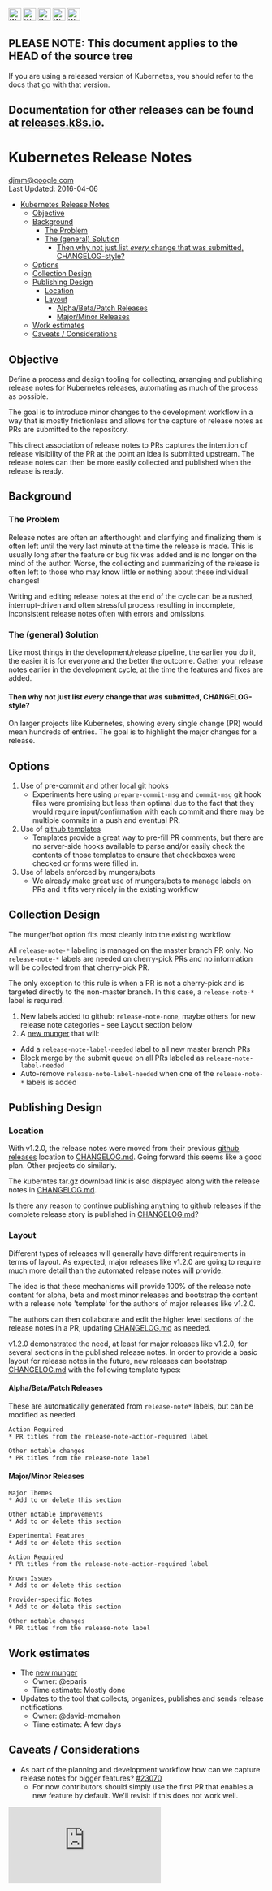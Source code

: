 <!-- BEGIN MUNGE: UNVERSIONED_WARNING -->

<!-- BEGIN STRIP_FOR_RELEASE -->

<img src="http://kubernetes.io/img/warning.png" alt="WARNING"
     width="25" height="25">
<img src="http://kubernetes.io/img/warning.png" alt="WARNING"
     width="25" height="25">
<img src="http://kubernetes.io/img/warning.png" alt="WARNING"
     width="25" height="25">
<img src="http://kubernetes.io/img/warning.png" alt="WARNING"
     width="25" height="25">
<img src="http://kubernetes.io/img/warning.png" alt="WARNING"
     width="25" height="25">

<h2>PLEASE NOTE: This document applies to the HEAD of the source tree</h2>

If you are using a released version of Kubernetes, you should
refer to the docs that go with that version.

Documentation for other releases can be found at
[releases.k8s.io](http://releases.k8s.io).
</strong>
--

<!-- END STRIP_FOR_RELEASE -->

<!-- END MUNGE: UNVERSIONED_WARNING -->


# Kubernetes Release Notes

[djmm@google.com](mailto:djmm@google.com)<BR>
Last Updated: 2016-04-06

<!-- BEGIN MUNGE: GENERATED_TOC -->

- [Kubernetes Release Notes](#kubernetes-release-notes)
  - [Objective](#objective)
  - [Background](#background)
    - [The Problem](#the-problem)
    - [The (general) Solution](#the-general-solution)
      - [Then why not just list *every* change that was submitted, CHANGELOG-style?](#then-why-not-just-list-every-change-that-was-submitted-changelog-style)
  - [Options](#options)
  - [Collection Design](#collection-design)
  - [Publishing Design](#publishing-design)
    - [Location](#location)
    - [Layout](#layout)
      - [Alpha/Beta/Patch Releases](#alphabetapatch-releases)
      - [Major/Minor Releases](#majorminor-releases)
  - [Work estimates](#work-estimates)
  - [Caveats / Considerations](#caveats--considerations)

<!-- END MUNGE: GENERATED_TOC -->

## Objective

Define a process and design tooling for collecting, arranging and publishing
release notes for Kubernetes releases, automating as much of the process as
possible.

The goal is to introduce minor changes to the development workflow
in a way that is mostly frictionless and allows for the capture of release notes
as PRs are submitted to the repository.

This direct association of release notes to PRs captures the intention of
release visibility of the PR at the point an idea is submitted upstream.
The release notes can then be more easily collected and published when the
release is ready.

## Background

### The Problem

Release notes are often an afterthought and clarifying and finalizing them
is often left until the very last minute at the time the release is made.
This is usually long after the feature or bug fix was added and is no longer on
the mind of the author.  Worse, the collecting and summarizing of the
release is often left to those who may know little or nothing about these
individual changes!

Writing and editing release notes at the end of the cycle can be a rushed,
interrupt-driven and often stressful process resulting in incomplete,
inconsistent release notes often with errors and omissions.

### The (general) Solution

Like most things in the development/release pipeline, the earlier you do it,
the easier it is for everyone and the better the outcome.  Gather your release
notes earlier in the development cycle, at the time the features and fixes are
added.

#### Then why not just list *every* change that was submitted, CHANGELOG-style?

On larger projects like Kubernetes, showing every single change (PR) would mean
hundreds of entries.  The goal is to highlight the major changes for a release.

## Options

1. Use of pre-commit and other local git hooks
   * Experiments here using `prepare-commit-msg` and `commit-msg` git hook files
     were promising but less than optimal due to the fact that they would
     require input/confirmation with each commit and there may be multiple
     commits in a push and eventual PR.
1. Use of [github templates](https://github.com/blog/2111-issue-and-pull-request-templates)
   * Templates provide a great way to pre-fill PR comments, but there are no
     server-side hooks available to parse and/or easily check the contents of
     those templates to ensure that checkboxes were checked or forms were filled
     in.
1. Use of labels enforced by mungers/bots
   * We already make great use of mungers/bots to manage labels on PRs and it
     fits very nicely in the existing workflow

## Collection Design

The munger/bot option fits most cleanly into the existing workflow.

All `release-note-*` labeling is managed on the master branch PR only.
No `release-note-*` labels are needed on cherry-pick PRs and no information
will be collected from that cherry-pick PR.

The only exception to this rule is when a PR is not a cherry-pick and is
targeted directly to the non-master branch.  In this case, a `release-note-*`
label is required.

1. New labels added to github: `release-note-none`, maybe others for new release note categories - see Layout section below
1. A [new munger](https://github.com/kubernetes/kubernetes/issues/23409) that will:
  * Add a `release-note-label-needed` label to all new master branch PRs
  * Block merge by the submit queue on all PRs labeled as `release-note-label-needed`
  * Auto-remove `release-note-label-needed` when one of the `release-note-*` labels is added

## Publishing Design

### Location

With v1.2.0, the release notes were moved from their previous [github releases](https://github.com/kubernetes/kubernetes/releases)
location to [CHANGELOG.md](../../CHANGELOG.md).  Going forward this seems like a good plan.
Other projects do similarly.

The kuberntes.tar.gz download link is also displayed along with the release notes
in [CHANGELOG.md](../../CHANGELOG.md).

Is there any reason to continue publishing anything to github releases if
the complete release story is published in [CHANGELOG.md](../../CHANGELOG.md)?

### Layout

Different types of releases will generally have different requirements in
terms of layout.  As expected, major releases like v1.2.0 are going
to require much more detail than the automated release notes will provide.

The idea is that these mechanisms will provide 100% of the release note
content for alpha, beta and most minor releases and bootstrap the content
with a release note 'template' for the authors of major releases like v1.2.0.

The authors can then collaborate and edit the higher level sections of the
release notes in a PR, updating [CHANGELOG.md](../../CHANGELOG.md) as needed.

v1.2.0 demonstrated the need, at least for major releases like v1.2.0, for
several sections in the published release notes.
In order to provide a basic layout for release notes in the future,
new releases can bootstrap [CHANGELOG.md](../../CHANGELOG.md) with the following template types:

#### Alpha/Beta/Patch Releases

These are automatically generated from `release-note*` labels, but can be modified as needed.

```
Action Required
* PR titles from the release-note-action-required label

Other notable changes
* PR titles from the release-note label
```

#### Major/Minor Releases

```
Major Themes
* Add to or delete this section

Other notable improvements
* Add to or delete this section

Experimental Features
* Add to or delete this section

Action Required
* PR titles from the release-note-action-required label

Known Issues
* Add to or delete this section

Provider-specific Notes
* Add to or delete this section

Other notable changes
* PR titles from the release-note label
```

## Work estimates

* The [new munger](https://github.com/kubernetes/kubernetes/issues/23409)
  * Owner: @eparis
  * Time estimate: Mostly done
* Updates to the tool that collects, organizes, publishes and sends release
  notifications.
  * Owner: @david-mcmahon
  * Time estimate: A few days


## Caveats / Considerations

* As part of the planning and development workflow how can we capture
  release notes for bigger features?
  [#23070](https://github.com/kubernetes/kubernetes/issues/23070)
  * For now contributors should simply use the first PR that enables a new
    feature by default.  We'll revisit if this does not work well.


<!-- BEGIN MUNGE: GENERATED_ANALYTICS -->
[![Analytics](https://kubernetes-site.appspot.com/UA-36037335-10/GitHub/docs/proposals/release-notes.md?pixel)]()
<!-- END MUNGE: GENERATED_ANALYTICS -->
